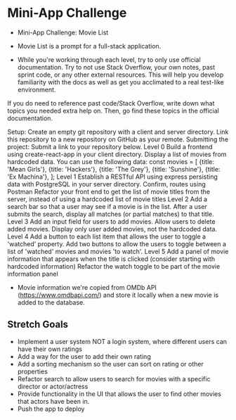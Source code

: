 # Mini-App Challenge


- Mini-App Challenge: Movie List
- Movie List is a prompt for a full-stack application.

- While you're working through each level, try to only use official documentation. Try to not use Stack Overflow, your own notes, past sprint code, or any other external resources. This will help you develop familiarity with the docs as well as get you acclimated to a real test-like environment.

If you do need to reference past code/Stack Overflow, write down what topics you needed extra help on. Then, go find these topics in the official documentation.

Setup:
Create an empty git repository with a client and server directory.
Link this repository to a new repository on GitHub as your remote.
Submitting the project:
Submit a link to your repository below.
Level 0
Build a frontend using create-react-app in your client directory.
Display a list of movies from hardcoded data.
You can use the following data:
const movies = [
  {title: 'Mean Girls'},
  {title: 'Hackers'},
  {title: 'The Grey'},
  {title: 'Sunshine'},
  {title: 'Ex Machina'},
];
Level 1
Establish a RESTful API using express persisting data with PostgreSQL in your server directory.
Confirm, routes using Postman
Refactor your front end to get the list of movie titles from the server, instead of using a hardcoded list of movie titles
Level 2
Add a search bar so that a user may see if a movie is in the list.
After a user submits the search, display all matches (or partial matches) to that title.
Level 3
Add an input field for users to add movies.
Allow users to delete added movies.
Display only user added movies, not the hardcoded data.
Level 4
Add a button to each list item that allows the user to toggle a 'watched' property.
Add two buttons to allow the users to toggle between a list of 'watched' movies and movies 'to watch'.
Level 5
Add a panel of movie information that appears when the title is clicked (consider starting with hardcoded information)
Refactor the watch toggle to be part of the movie information panel
- Movie information we're copied from OMDb API (https://www.omdbapi.com/) and store it locally when a new movie is added to the database.

## Stretch Goals

- Implement a user system NOT a login system, where different users can have their own ratings
- Add a way for the user to add their own rating
- Add a sorting mechanism so the user can sort on rating or other properties
- Refactor search to allow users to search for movies with a specific director or actor/actress
- Provide functionality in the UI that allows the user to find other movies that actors have been in.
- Push the app to deploy